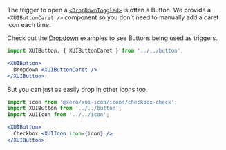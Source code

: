 The trigger to open a [`<DropDownToggled>`](#dropdown) is often a Button. We provide a `<XUIButtonCaret />` component so you don't need to manually add a caret icon each time.

Check out the [Dropdown](#dropdown) examples to see Buttons being used as triggers.

```jsx harmony
import XUIButton, { XUIButtonCaret } from '../../button';

<XUIButton>
  Dropdown <XUIButtonCaret />
</XUIButton>;
```

But you can just as easily drop in other icons too.

```jsx harmony
import icon from '@xero/xui-icon/icons/checkbox-check';
import XUIButton from '../../button';
import XUIIcon from '../../icon';

<XUIButton>
  Checkbox <XUIIcon icon={icon} />
</XUIButton>;
```
